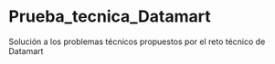 # Prueba_tecnica_Datamart
Solución a los problemas técnicos propuestos por el reto técnico de Datamart
